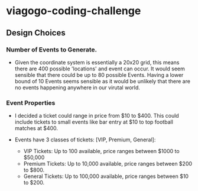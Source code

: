 # viagogo-coding-challenge

## Design Choices

### Number of Events to Generate.

* Given the coordinate system is essentially a 20x20 grid, this means there are 400 possible 'locations' and event can occur. It would seem sensible that there could be up to 80 possible Events. Having a lower bound of 10 Events seems sensible as it would be unlikely that there are no events happening anywhere in our virutal world.

### Event Properties

* I decided a ticket could range in price from $10 to $400. This could include tickets to small events like bar entry at $10 to top football matches at $400.

* Events have 3 classes of tickets: [VIP, Premium, General]:
  * VIP Tickets: Up to 100 available, price ranges between $1000 to $50,000
  * Premium Tickets: Up to 10,000 available, price ranges between $200 to $800.
  * General Tickets: Up to 100,000 available, price ranges between $10 to $200.